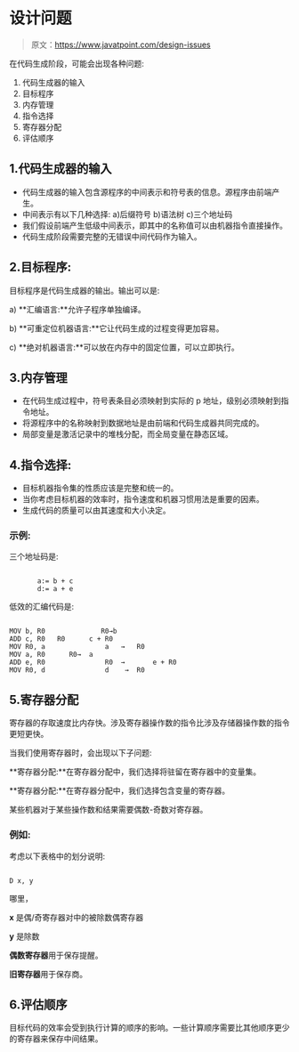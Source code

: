 # 设计问题

> 原文：<https://www.javatpoint.com/design-issues>

在代码生成阶段，可能会出现各种问题:

1.  代码生成器的输入
2.  目标程序
3.  内存管理
4.  指令选择
5.  寄存器分配
6.  评估顺序

## 1.代码生成器的输入

*   代码生成器的输入包含源程序的中间表示和符号表的信息。源程序由前端产生。
*   中间表示有以下几种选择:
    a)后缀符号
    b)语法树
    c)三个地址码
*   我们假设前端产生低级中间表示，即其中的名称值可以由机器指令直接操作。
*   代码生成阶段需要完整的无错误中间代码作为输入。

## 2.目标程序:

目标程序是代码生成器的输出。输出可以是:

a) **汇编语言:**允许子程序单独编译。

b) **可重定位机器语言:**它让代码生成的过程变得更加容易。

c) **绝对机器语言:**可以放在内存中的固定位置，可以立即执行。

## 3.内存管理

*   在代码生成过程中，符号表条目必须映射到实际的 p 地址，级别必须映射到指令地址。
*   将源程序中的名称映射到数据地址是由前端和代码生成器共同完成的。
*   局部变量是激活记录中的堆栈分配，而全局变量在静态区域。

## 4.指令选择:

*   目标机器指令集的性质应该是完整和统一的。
*   当你考虑目标机器的效率时，指令速度和机器习惯用法是重要的因素。
*   生成代码的质量可以由其速度和大小决定。

### 示例:

三个地址码是:

```

       a:= b + c
       d:= a + e

```

低效的汇编代码是:

```

MOV b, R0              R0→b                            
ADD c, R0	R0      c + R0
MOV R0, a               a   →   R0
MOV a, R0      R0→  a
ADD e, R0               R0  →       e + R0
MOV R0, d               d    →  R0

```

## 5.寄存器分配

寄存器的存取速度比内存快。涉及寄存器操作数的指令比涉及存储器操作数的指令更短更快。

当我们使用寄存器时，会出现以下子问题:

**寄存器分配:**在寄存器分配中，我们选择将驻留在寄存器中的变量集。

**寄存器分配:**在寄存器分配中，我们选择包含变量的寄存器。

某些机器对于某些操作数和结果需要偶数-奇数对寄存器。

### 例如:

考虑以下表格中的划分说明:

```

D x, y

```

哪里，

**x** 是偶/奇寄存器对中的被除数偶寄存器

**y** 是除数

**偶数寄存器**用于保存提醒。

**旧寄存器**用于保存商。

## 6.评估顺序

目标代码的效率会受到执行计算的顺序的影响。一些计算顺序需要比其他顺序更少的寄存器来保存中间结果。